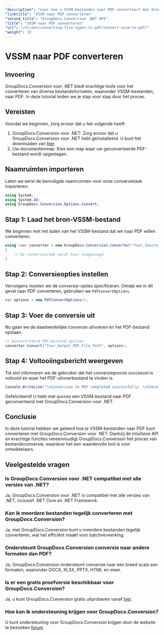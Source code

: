 ```yaml
---
"description": "Leer hoe u VSSM-bestanden naar PDF converteert met GroupDocs.Conversion voor .NET. Eenvoudig te volgen tutorial met stapsgewijze instructies."
"linktitle": "VSSM naar PDF converteren"
"second_title": "GroupDocs.Conversion .NET API"
"title": "VSSM naar PDF converteren"
"url": "/nl/net/converting-file-types-to-pdf/convert-vssm-to-pdf/"
"weight": 10
---
```


# VSSM naar PDF converteren

## Invoering
GroupDocs.Conversion voor .NET biedt krachtige tools voor het converteren van diverse bestandsformaten, waaronder VSSM-bestanden, naar PDF. In deze tutorial leiden we je stap voor stap door het proces.
## Vereisten
Voordat we beginnen, zorg ervoor dat u het volgende heeft:
1. GroupDocs.Conversion voor .NET: Zorg ervoor dat u GroupDocs.Conversion voor .NET hebt geïnstalleerd. U kunt het downloaden van [hier](https://releases.groupdocs.com/conversion/net/).
2. Uw documentenmap: Kies een map waar uw geconverteerde PDF-bestand wordt opgeslagen.

## Naamruimten importeren
Laten we eerst de benodigde naamruimten voor onze conversietaak importeren:
```csharp
using System;
using System.IO;
using GroupDocs.Conversion.Options.Convert;
```
## Stap 1: Laad het bron-VSSM-bestand
We beginnen met het laden van het VSSM-bestand dat we naar PDF willen converteren.
```csharp
using (var converter = new GroupDocs.Conversion.Converter("Your_Source_VSSM_File_Path"))
{
    // De conversiecode wordt hier toegevoegd
}
```
## Stap 2: Conversieopties instellen
Vervolgens moeten we de conversie-opties specificeren. Omdat we in dit geval naar PDF converteren, gebruiken we `PdfConvertOptions`.
```csharp
var options = new PdfConvertOptions();
```
## Stap 3: Voer de conversie uit
Nu gaan we de daadwerkelijke conversie uitvoeren en het PDF-bestand opslaan.
```csharp
// Geconverteerd PDF-bestand opslaan
converter.Convert("Your_Output_PDF_File_Path", options);
```
## Stap 4: Voltooiingsbericht weergeven
Tot slot informeren we de gebruiker dat het conversieproces succesvol is voltooid en waar het PDF-uitvoerbestand te vinden is.
```csharp
Console.WriteLine("\nConversion to PDF completed successfully. \nCheck output in {0}", "Your_Output_Folder_Path");
```
Gefeliciteerd! U hebt met succes een VSSM-bestand naar PDF geconverteerd met GroupDocs.Conversion voor .NET.

## Conclusie
In deze tutorial hebben we geleerd hoe je VSSM-bestanden naar PDF kunt converteren met GroupDocs.Conversion voor .NET. Dankzij de intuïtieve API en krachtige functies vereenvoudigt GroupDocs.Conversion het proces van bestandsconversie, waardoor het een waardevolle tool is voor ontwikkelaars.
## Veelgestelde vragen
### Is GroupDocs.Conversion voor .NET compatibel met alle versies van .NET?
Ja, GroupDocs.Conversion voor .NET is compatibel met alle versies van .NET, inclusief .NET Core en .NET Framework.
### Kan ik meerdere bestanden tegelijk converteren met GroupDocs.Conversion?
Ja, met GroupDocs.Conversion kunt u meerdere bestanden tegelijk converteren, wat het efficiënt maakt voor batchverwerking.
### Ondersteunt GroupDocs.Conversion conversie naar andere formaten dan PDF?
Ja, GroupDocs.Conversion ondersteunt conversie naar een breed scala aan formaten, waaronder DOCX, XLSX, PPTX, HTML en meer.
### Is er een gratis proefversie beschikbaar voor GroupDocs.Conversion?
Ja, u kunt GroupDocs.Conversion gratis uitproberen vanaf [hier](https://releases.groupdocs.com/).
### Hoe kan ik ondersteuning krijgen voor GroupDocs.Conversion?
U kunt ondersteuning voor GroupDocs.Conversion krijgen door de website te bezoeken [forum](https://forum.groupdocs.com/c/conversion/11).